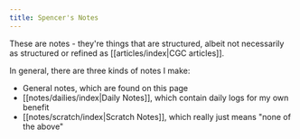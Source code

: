 ```yaml
---
title: Spencer's Notes
---
```

These are notes - they're things that are structured, albeit not necessarily as structured or refined as [[articles/index|CGC articles]].

In general, there are three kinds of notes I make:

- General notes, which are found on this page
- [[notes/dailies/index|Daily Notes]], which contain daily logs for my own benefit
- [[notes/scratch/index|Scratch Notes]], which really just means "none of the above"
